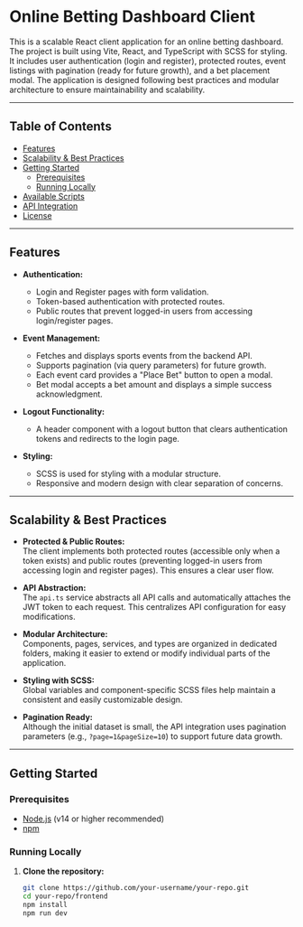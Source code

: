 # Online Betting Dashboard Client

This is a scalable React client application for an online betting dashboard. The project is built using Vite, React, and TypeScript with SCSS for styling. It includes user authentication (login and register), protected routes, event listings with pagination (ready for future growth), and a bet placement modal. The application is designed following best practices and modular architecture to ensure maintainability and scalability.

---

## Table of Contents

- [Features](#features)
- [Scalability & Best Practices](#scalability--best-practices)
- [Getting Started](#getting-started)
  - [Prerequisites](#prerequisites)
  - [Running Locally](#running-locally)
- [Available Scripts](#available-scripts)
- [API Integration](#api-integration)
- [License](#license)

---

## Features

- **Authentication:**

  - Login and Register pages with form validation.
  - Token-based authentication with protected routes.
  - Public routes that prevent logged-in users from accessing login/register pages.

- **Event Management:**

  - Fetches and displays sports events from the backend API.
  - Supports pagination (via query parameters) for future growth.
  - Each event card provides a "Place Bet" button to open a modal.
  - Bet modal accepts a bet amount and displays a simple success acknowledgment.

- **Logout Functionality:**

  - A header component with a logout button that clears authentication tokens and redirects to the login page.

- **Styling:**
  - SCSS is used for styling with a modular structure.
  - Responsive and modern design with clear separation of concerns.

---

## Scalability & Best Practices

- **Protected & Public Routes:**  
  The client implements both protected routes (accessible only when a token exists) and public routes (preventing logged-in users from accessing login and register pages). This ensures a clear user flow.

- **API Abstraction:**  
  The `api.ts` service abstracts all API calls and automatically attaches the JWT token to each request. This centralizes API configuration for easy modifications.

- **Modular Architecture:**  
  Components, pages, services, and types are organized in dedicated folders, making it easier to extend or modify individual parts of the application.

- **Styling with SCSS:**  
  Global variables and component-specific SCSS files help maintain a consistent and easily customizable design.

- **Pagination Ready:**  
  Although the initial dataset is small, the API integration uses pagination parameters (e.g., `?page=1&pageSize=10`) to support future data growth.

---

## Getting Started

### Prerequisites

- [Node.js](https://nodejs.org/en/) (v14 or higher recommended)
- [npm](https://www.npmjs.com/)

### Running Locally

1. **Clone the repository:**

   ```bash
   git clone https://github.com/your-username/your-repo.git
   cd your-repo/frontend
   npm install
   npm run dev
   ```
